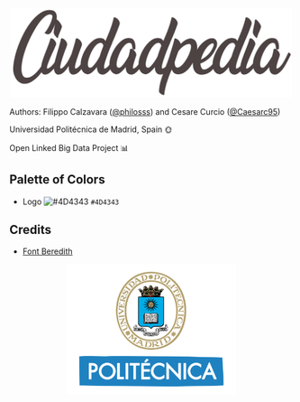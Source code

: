 <p align="center">
<a href="https://github.com/philosss/Ciudadpedia"><img src="https://github.com/philosss/Ciudadpedia/blob/master/graphics/Logo.png?raw=true" width="500px"></a>
</p>

Authors:  Filippo Calzavara ([@philosss](https://github.com/philosss)) and Cesare Curcio ([@Caesarc95](https://github.com/Caesarc95))


Universidad Politécnica de Madrid, Spain 🌞


Open Linked Big Data Project 📊

## Palette of Colors
- Logo ![#4D4343](https://placehold.it/15/4D4343/000000?text=+) `#4D4343`


## Credits
- [Font Beredith](https://www.dafont.com/es/beredith.font)

<p align="center">
<a href="http://upm.es/"><img src="https://github.com/philosss/Ciudadpedia/blob/master/graphics/images/upm.png" width="300px"></a>
</p>
